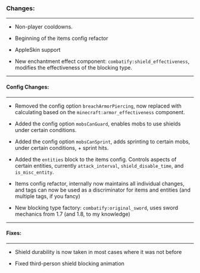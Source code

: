 ### Changes:
***
- Non-player cooldowns.

- Beginning of the items config refactor

- AppleSkin support

- New enchantment effect component: `combatify:shield_effectiveness`, modifies the effectiveness of the blocking type.
***
#### Config Changes:
***
- Removed the config option `breachArmorPiercing`, now replaced with calculating based on the `minecraft:armor_effectiveness` component.

- Added the config option `mobsCanGuard`, enables mobs to use shields under certain conditions.

- Added the config option `mobsCanSprint`, adds sprinting to certain mobs, under certain conditions, + sprint hits.

- Added the `entities` block to the items config. Controls aspects of certain entities, currently `attack_interval`, `shield_disable_time`, and `is_misc_entity`.

- Items config refactor, internally now maintains all individual changes, and tags can now be used as a discriminator for items and entities (and multiple tags, if you fancy)

- New blocking type factory: `combatify:original_sword`, uses sword mechanics from 1.7 (and 1.8, to my knowledge)
***
#### Fixes:
***
- Shield durability is now taken in most cases where it was not before

- Fixed third-person shield blocking animation
